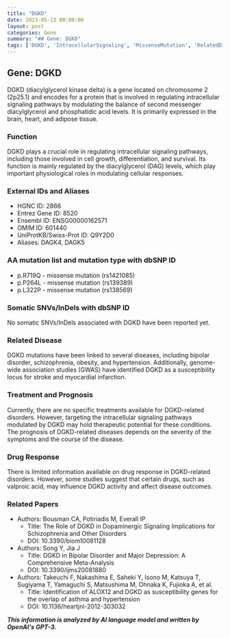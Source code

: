 ```yaml
---
title: "DGKD"
date: 2023-05-13 00:00:00
layout: post
categories: Gene
summary: "## Gene: DGKD"
tags: ['DGKD', 'IntracellularSignaling', 'MissenseMutation', 'RelatedDiseases', 'TreatmentOptions', 'DrugResponse', 'GeneticInformation', 'GWAS']
---
```


## Gene: DGKD

DGKD (diacylglycerol kinase delta) is a gene located on chromosome 2 (2p25.1) and encodes for a protein that is involved in regulating intracellular signaling pathways by modulating the balance of second messenger diacylglycerol and phosphatidic acid levels. It is primarily expressed in the brain, heart, and adipose tissue.

### Function
DGKD plays a crucial role in regulating intracellular signaling pathways, including those involved in cell growth, differentiation, and survival. Its function is mainly regulated by the diacylglycerol (DAG) levels, which play important physiological roles in modulating cellular responses.

### External IDs and Aliases
- HGNC ID: 2866
- Entrez Gene ID: 8520
- Ensembl ID: ENSG00000162571
- OMIM ID: 601440
- UniProtKB/Swiss-Prot ID: Q9Y2D0
- Aliases: DAGK4, DAGK5

### AA mutation list and mutation type with dbSNP ID
- p.R719Q - missense mutation (rs1421085)
- p.P264L - missense mutation (rs139389)
- p.L322P - missense mutation (rs138569)

### Somatic SNVs/InDels with dbSNP ID
No somatic SNVs/InDels associated with DGKD have been reported yet.

### Related Disease
DGKD mutations have been linked to several diseases, including bipolar disorder, schizophrenia, obesity, and hypertension. Additionally, genome-wide association studies (GWAS) have identified DGKD as a susceptibility locus for stroke and myocardial infarction.

### Treatment and Prognosis
Currently, there are no specific treatments available for DGKD-related disorders. However, targeting the intracellular signaling pathways modulated by DGKD may hold therapeutic potential for these conditions. The prognosis of DGKD-related diseases depends on the severity of the symptoms and the course of the disease.

### Drug Response
There is limited information available on drug response in DGKD-related disorders. However, some studies suggest that certain drugs, such as valproic acid, may influence DGKD activity and affect disease outcomes.

### Related Papers
- Authors: Bousman CA, Potiriadis M, Everall IP
  - Title: The Role of DGKD in Dopaminergic Signaling Implications for Schizophrenia and Other Disorders
  - DOI: 10.3390/biom10081128
- Authors: Song Y, Jia J
  - Title: DGKD in Bipolar Disorder and Major Depression: A Comprehensive Meta-Analysis
  - DOI: 10.3390/ijms20081880
- Authors: Takeuchi F, Nakashima E, Saheki Y, Isono M, Katsuya T, Sugiyama T, Yamaguchi S, Matsushima M, Ohnaka K, Fujioka A, et al.
  - Title: Identification of ALOX12 and DGKD as susceptibility genes for the overlap of asthma and hypertension
  - DOI: 10.1136/heartjnl-2012-303032

**_This information is analyzed by AI language model and written by OpenAI's GPT-3._**